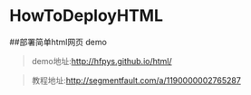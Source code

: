 ﻿# HowToDeployHTML

##部署简单html网页 demo

> demo地址:http://hfpys.github.io/html/

> 教程地址:http://segmentfault.com/a/1190000002765287
